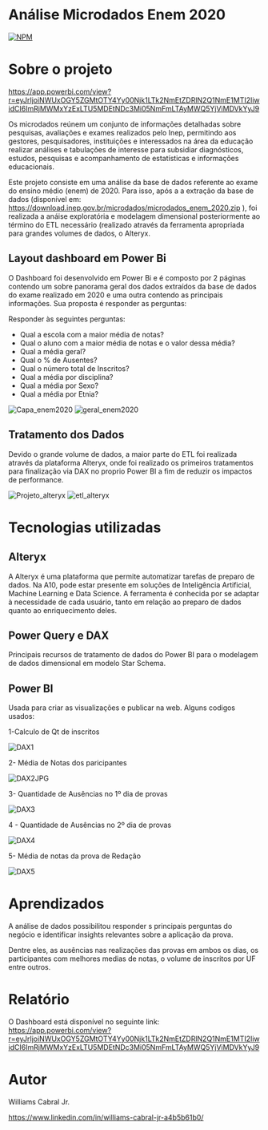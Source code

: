 # Análise Microdados Enem 2020
[![NPM](https://img.shields.io/npm/l/react)]([https://github.com/devsuperior/sds1-wmazoni/blob/master/LICENSE](https://github.com/Williams-Cabral/Enem_2020/blob/main/LICENSE)) 

# Sobre o projeto

https://app.powerbi.com/view?r=eyJrIjoiNWUxOGY5ZGMtOTY4Yy00Njk1LTk2NmEtZDRlN2Q1NmE1MTI2IiwidCI6ImRjMWMxYzExLTU5MDEtNDc3Mi05NmFmLTAyMWQ5YjViMDVkYyJ9

Os microdados reúnem um conjunto de informações detalhadas sobre pesquisas, avaliações e exames realizados pelo Inep, permitindo aos gestores, pesquisadores, instituições e interessados na área da educação realizar análises e tabulações de interesse para subsidiar diagnósticos, estudos, pesquisas e acompanhamento de estatísticas e informações educacionais.

Este projeto consiste em uma análise da base de dados referente ao exame do ensino médio (enem) de 2020. Para isso, após a a extração da base de dados (disponível em: 
https://download.inep.gov.br/microdados/microdados_enem_2020.zip ), foi realizada a anáise exploratória e modelagem dimensional posteriormente ao término do ETL necessário (realizado através da ferramenta apropriada para grandes volumes de dados, o Alteryx.


## Layout dashboard em Power Bi

O Dashboard foi desenvolvido em Power Bi e é composto por 2 páginas contendo um sobre panorama geral dos dados extraídos da base de dados do exame realizado em 2020 e uma outra contendo as principais informações. Sua proposta é responder as perguntas:

Responder às seguintes perguntas:

- Qual a escola com a maior média de notas?
- Qual o aluno com a maior média de notas e o valor dessa média?
- Qual a média geral?
- Qual o % de Ausentes?
- Qual o número total de Inscritos?
- Qual a média por disciplina?
- Qual a média por Sexo?
- Qual a média por Etnia?

![Capa_enem2020](https://github.com/Williams-Cabral/insues/assets/139514209/a09ed8b5-6dda-4a95-8477-b4c234bec8a8) ![geral_enem2020](https://github.com/Williams-Cabral/insues/assets/139514209/22ee719f-c406-41c5-9dda-0770023e3ee4)

## Tratamento dos Dados

Devido o grande volume de dados, a maior parte do ETL foi realizada através da plataforma Alteryx, onde foi realizado os primeiros tratamentos para finalização via DAX no proprio Power BI a fim de reduzir os impactos de performance.

![Projeto_alteryx](https://github.com/Williams-Cabral/insues/assets/139514209/a3d1f0c8-1554-4017-b897-c18635cf695b) ![etl_alteryx](https://github.com/Williams-Cabral/insues/assets/139514209/a45a70d8-fb64-4e28-b7b5-c0f9860e36f1)

# Tecnologias utilizadas
## Alteryx
A Alteryx é uma plataforma que permite automatizar tarefas de preparo de dados. Na A10, pode estar presente em soluções de Inteligência Artificial, Machine Learning e Data Science. A ferramenta é conhecida por se adaptar à necessidade de cada usuário, tanto em relação ao preparo de dados quanto ao enriquecimento deles.

## Power Query e DAX
Principais recursos de tratamento de dados do Power BI para o modelagem de dados dimensional em modelo Star Schema.

## Power BI
Usada para criar as visualizações e publicar na web.
Alguns codigos usados:

1-Calculo de Qt de inscritos

![DAX1](https://github.com/Williams-Cabral/insues/assets/139514209/a054562e-bcc1-48d5-b38b-77df9b9e4f68)

2- Média de Notas dos paricipantes

![DAX2JPG](https://github.com/Williams-Cabral/insues/assets/139514209/ca031ff2-332c-4e26-9c18-ace3aab1470e)

3- Quantidade de Ausências no 1º dia de provas

![DAX3](https://github.com/Williams-Cabral/insues/assets/139514209/288652f7-3ec3-4e92-a677-7363d49f1862)

4 - Quantidade de Ausências no 2º dia de provas

![DAX4](https://github.com/Williams-Cabral/insues/assets/139514209/469f09ea-988d-4f60-aecf-b0a4703a070f)

5- Média de notas da prova de Redação

![DAX5](https://github.com/Williams-Cabral/insues/assets/139514209/5201c026-0141-4f3c-884d-a3ed8598379f)

# Aprendizados

A análise de dados possibilitou responder s principais perguntas do negócio e identificar insights relevantes sobre a aplicação da prova.

Dentre eles, as ausências nas realizações das provas em ambos os dias, os participantes com melhores medias de notas, o volume de inscritos por UF entre outros.

# Relatório

O Dashboard está disponível no seguinte link: https://app.powerbi.com/view?r=eyJrIjoiNWUxOGY5ZGMtOTY4Yy00Njk1LTk2NmEtZDRlN2Q1NmE1MTI2IiwidCI6ImRjMWMxYzExLTU5MDEtNDc3Mi05NmFmLTAyMWQ5YjViMDVkYyJ9

# Autor

Williams Cabral Jr.

https://www.linkedin.com/in/williams-cabral-jr-a4b5b61b0/

